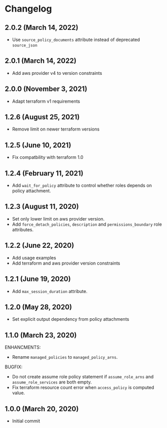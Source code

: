 # Changelog

## 2.0.2 (March 14, 2022)
 * Use `source_policy_documents` attribute instead of deprecated `source_json`

## 2.0.1 (March 14, 2022)
 * Add aws provider v4 to version constraints

## 2.0.0 (November 3, 2021)
 * Adapt terraform v1 requirements

## 1.2.6 (August 25, 2021)
 * Remove limit on newer terraform versions

## 1.2.5 (June 10, 2021)
 * Fix compatbility with terraform 1.0

## 1.2.4 (February 11, 2021)
 * Add `wait_for_policy` attribute to control whether roles depends on policy attachment.

## 1.2.3 (August 11, 2020)
 * Set only lower limit on aws provider version.
 * Add `force_detach_policies`, `description` and `permissions_boundary` role attributes.

## 1.2.2 (June 22, 2020)
 * Add usage examples
 * Add terraform and aws provider version constraints

## 1.2.1 (June 19, 2020)
 * Add `max_session_duration` attribute.

## 1.2.0 (May 28, 2020)
 * Set explicit output dependency from policy attachments

## 1.1.0 (March 23, 2020)

ENHANCMENTS:
 * Rename `managed_policies` to `managed_policy_arns`.

BUGFIX:
 * Do not create assume role policy statement if `assume_role_arns` and `assume_role_services` are both empty.
 * Fix terraform resource count error when `access_policy` is computed value.

## 1.0.0 (March 20, 2020)
 * Initial commit
